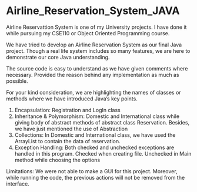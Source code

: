 # Airline_Reservation_System_JAVA
Airline Reservattion System is one of my University projects. I have done it while pursuing my CSE110 or Object Oriented Programming course.

We have tried to develop an Airline Reservation System as our 
final Java project. Though a real life system includes so many 
features, we are here to demonstrate our core Java 
understanding.  

The source code is easy to understand as we have given 
comments where necessary. Provided the reason behind any 
implementation as much as possible. 

For your kind consideration, we are highlighting the names of 
classes or methods where we have introduced Java’s key points. 

1. Encapsulation: Registration and LogIn class 
2. Inheritance & Polymorphism: Domestic and International 
class while giving body of abstract methods of abstract 
class Reservation. Besides, we have just mentioned the use 
of Abstraction 
3. Collections: In Domestic and International class, we have 
used the ArrayList to contain the data of reservation. 
4. Exception Handling: Both checked and unchecked 
exceptions are handled in this program. Checked when 
creating file. Unchecked in Main method while choosing 
the options 

Limitations: We were not able to make a GUI for this project. 
Moreover, while running the code, the previous actions will not 
be removed from the interface. 
